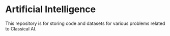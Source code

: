 # Artificial Intelligence

This repository is for storing code and datasets for various problems related to Classical AI.
